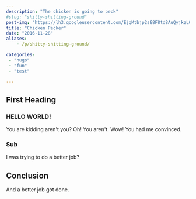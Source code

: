 ```yaml
---
description: "The chicken is going to peck"
#slug: "shitty-shitting-ground"
post-img: "https://lh3.googleusercontent.com/EjgMtbjp2sE8F8td8AuQyjkzL0CMGhkmABhat5iec581hXciTZ1Hcl-jSnyFZLDRn6SaxEliKw=s720-rj"
title: "Chicken Pecker"
date: "2016-11-28"
aliases:
    - /p/shitty-shitting-ground/

categories:
 - "hugo"
 - "fun"
 - "test"

---
```

## First Heading

### HELLO WORLD!

 You are kidding aren't you? Oh! You aren't. Wow! You had me convinced.

### Sub

 I was trying to do a better job?

## Conclusion

And a better job got done.